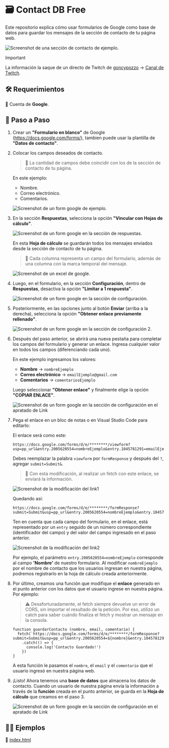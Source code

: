 # 🗃️ Contact DB Free

Este repositorio explica cómo usar formularios de Google como base de datos para guardar los mensajes de la sección de contacto de tu página web.

![Screenshot de una sección de contacto de ejemplo.](https://github.com/gamboavalentinabel/contact-db-free/blob/main/assets/contact2.png?raw=true)

> [!IMPORTANT]
> La información la saque de un directo de Twitch de [goncypozzo](https://github.com/goncy) → [Canal de Twitch](https://www.twitch.tv/goncypozzo).

## 🛠️ Requerimientos

📌 Cuenta de **Google**.

## 📝 Paso a Paso

1. Crear un **"Formulario en blanco"** de Google (https://docs.google.com/forms/), tambien puede usar la plantilla de **"Datos de contacto"**.

2. Colocar los campos deseados de contacto.
    > 📌 La cantidad de campos debe coincidir con los de la sección de contacto de tu página.

    En este ejemplo:
    - Nombre.
    - Correo electrónico.
    - Comentarios.

    ![Screenshot de un form google de ejemplo.](https://github.com/gamboavalentinabel/contact-db-free/blob/main/assets/formExample.png?raw=true)

3. En la sección **Respuestas**, selecciona la opción **"Vincular con Hojas de cálculo"**.

    ![Screenshot de un form google en la sección de respuestas.](https://github.com/gamboavalentinabel/contact-db-free/blob/main/assets/formRespuestas.png?raw=true)
  
    En esta **Hoja de cálculo** se guardarán todos los mensajes enviados desde la sección de contacto de tu página.

    > 📌 Cada columna representa un campo del formulario, además de una columna con la marca temporal del mensaje.

    ![Screenshot de un excel de google.](https://github.com/gamboavalentinabel/contact-db-free/blob/main/assets/excel.png?raw=true)

4. Luego, en el formulario, en la sección **Configuración**, dentro de **Respuestas**, desactiva la opción **"Limitar a 1 respuesta"**.

    ![Screenshot de un form google en la sección de configuración.](https://github.com/gamboavalentinabel/contact-db-free/blob/main/assets/formConfig.png?raw=true)

5. Posteriormente, en las opciones junto al botón **Enviar** (arriba a la derecha), selecciona la opción **"Obtener enlace previamente rellenado"**.

    ![Screenshot de un form google en la sección de configuración 2.](https://github.com/gamboavalentinabel/contact-db-free/blob/main/assets/formConfig2.png?raw=true)

6. Después del paso anterior, se abrirá una nueva pestaña para completar los campos del formulario y generar un enlace. Ingresa cualquier valor en todos los campos (diferenciando cada uno).

    En este ejemplo ingresamos los valores:
    - **Nombre** → `nombreEjemplo`
    - **Correo electrónico** → `emailEjemplo@gmail.com`
    - **Comentarios** → `comentariosEjemplo`

    Luego seleccionar **"Obtener enlace"** y finalmente elige la opción **"COPIAR ENLACE"**.

    ![Screenshot de un form google en la sección de configuración en el apratado de Link](https://github.com/gamboavalentinabel/contact-db-free/blob/main/assets/formLink.png?raw=true)

7. Pega el enlace en un bloc de notas o en Visual Studio Code para editarlo:

    El enlace será como este:
    ```
    https://docs.google.com/forms/d/e/********/viewform?usp=pp_url&entry.2005620554=nombreEjemplo&entry.1045781291=emailEjemplo@gmail.com&entry.839337160=comentariosEjemplo
    ```
    Debes reemplazar la palabra `viewform` por `formResponse` y después del `?`, agregar `submit=Submit&`.

    > 📌 Con esta modificación, al realizar un fetch con este enlace, se enviará la información.

    ![Screenshot de la modificación del link1](https://github.com/gamboavalentinabel/contact-db-free/blob/main/assets/link1.png?raw=true)

    Quedando así:

    ```
    https://docs.google.com/forms/d/e/********/formResponse?submit=Submit&usp=pp_url&entry.2005620554=nombreEjemplo&entry.1045781291=emailEjemplo@gmail.com&entry.839337160=comentariosEjemplo
    ```

    Ten en cuenta que cada campo del formulario, en el enlace, está representado por un `entry` seguido de un número correspondiente (identificador del campo) y del valor del campo ingresado en el paso anterior.

    ![Screenshot de la modificación del link2](https://github.com/gamboavalentinabel/contact-db-free/blob/main/assets/link2.png?raw=true)
    
    Por ejemplo, el parámetro `entry.2005620554=nombreEjemplo` corresponde al campo **'Nombre'** de nuestro formulario. Al modificar `nombreEjemplo` por el nombre de contacto que los usuarios ingresan en nuestra página, podremos registrarlo en la hoja de cálculo creada anteriormente.

8. Por último, creamos una función que modifique el **enlace** generado en el punto anterior con los datos que el usuario ingrese en nuestra página. Por ejemplo:

    > ⚠️ Desafortunadamente, el fetch siempre devuelve un error de CORS, sin importar el resultado de la petición. Por eso, utilizo un catch para saber cuándo finaliza el fetch y mostrar un mensaje en la consola.

    ```
    function guardarContacto (nombre, email, comentario) {
      fetch(`https://docs.google.com/forms/d/e/********/formResponse?submit=Submit&usp=pp_url&entry.2005620554=${nombre}&entry.1045781291=${email}&entry.839337160=${comentario}`)
        .catch(() => {
          console.log('Contacto Guardado!')
        })
    }
    ```

    A esta función le pasamos el `nombre`, el `email` y el `comentario` que el usuario ingresó en nuestra página web.

9. ¡Listo! Ahora tenemos una **base de datos** que almacena los datos de contacto. Cuando un usuario de nuestra página envía la información a través de la **función** creada en el punto anterior, se guarda en la **Hoja de cálculo** que creamos en el paso 3.

    ![Screenshot de un form google en la sección de configuración en el apratado de Link](https://github.com/gamboavalentinabel/contact-db-free/blob/main/assets/excel2.png?raw=true)

## 👨‍💻 Ejemplos
📌 [index.html](https://github.com/gamboavalentinabel/contact-db-free/blob/main/example/index.html)